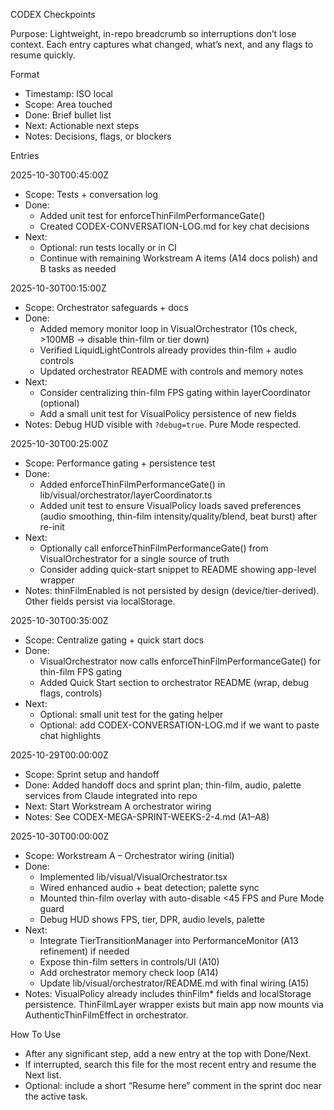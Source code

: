 CODEX Checkpoints

Purpose: Lightweight, in-repo breadcrumb so interruptions don’t lose context. Each entry captures what changed, what’s next, and any flags to resume quickly.

Format
- Timestamp: ISO local
- Scope: Area touched
- Done: Brief bullet list
- Next: Actionable next steps
- Notes: Decisions, flags, or blockers

Entries

2025-10-30T00:45:00Z
- Scope: Tests + conversation log
- Done:
  - Added unit test for enforceThinFilmPerformanceGate()
  - Created CODEX-CONVERSATION-LOG.md for key chat decisions
- Next:
  - Optional: run tests locally or in CI
  - Continue with remaining Workstream A items (A14 docs polish) and B tasks as needed

2025-10-30T00:15:00Z
- Scope: Orchestrator safeguards + docs
- Done:
  - Added memory monitor loop in VisualOrchestrator (10s check, >100MB → disable thin-film or tier down)
  - Verified LiquidLightControls already provides thin-film + audio controls
  - Updated orchestrator README with controls and memory notes
- Next:
  - Consider centralizing thin-film FPS gating within layerCoordinator (optional)
  - Add a small unit test for VisualPolicy persistence of new fields
- Notes: Debug HUD visible with `?debug=true`. Pure Mode respected.

2025-10-30T00:25:00Z
- Scope: Performance gating + persistence test
- Done:
  - Added enforceThinFilmPerformanceGate() in lib/visual/orchestrator/layerCoordinator.ts
  - Added unit test to ensure VisualPolicy loads saved preferences (audio smoothing, thin-film intensity/quality/blend, beat burst) after re-init
- Next:
  - Optionally call enforceThinFilmPerformanceGate() from VisualOrchestrator for a single source of truth
  - Consider adding quick-start snippet to README showing app-level wrapper
- Notes: thinFilmEnabled is not persisted by design (device/tier-derived). Other fields persist via localStorage.

2025-10-30T00:35:00Z
- Scope: Centralize gating + quick start docs
- Done:
  - VisualOrchestrator now calls enforceThinFilmPerformanceGate() for thin-film FPS gating
  - Added Quick Start section to orchestrator README (wrap, debug flags, controls)
- Next:
  - Optional: small unit test for the gating helper
  - Optional: add CODEX-CONVERSATION-LOG.md if we want to paste chat highlights

2025-10-29T00:00:00Z
- Scope: Sprint setup and handoff
- Done: Added handoff docs and sprint plan; thin-film, audio, palette services from Claude integrated into repo
- Next: Start Workstream A orchestrator wiring
- Notes: See CODEX-MEGA-SPRINT-WEEKS-2-4.md (A1–A8)

2025-10-30T00:00:00Z
- Scope: Workstream A – Orchestrator wiring (initial)
- Done:
  - Implemented lib/visual/VisualOrchestrator.tsx
  - Wired enhanced audio + beat detection; palette sync
  - Mounted thin-film overlay with auto-disable <45 FPS and Pure Mode guard
  - Debug HUD shows FPS, tier, DPR, audio levels, palette
- Next:
  - Integrate TierTransitionManager into PerformanceMonitor (A13 refinement) if needed
  - Expose thin-film setters in controls/UI (A10)
  - Add orchestrator memory check loop (A14)
  - Update lib/visual/orchestrator/README.md with final wiring (A15)
- Notes: VisualPolicy already includes thinFilm* fields and localStorage persistence. ThinFilmLayer wrapper exists but main app now mounts via AuthenticThinFilmEffect in orchestrator.

How To Use
- After any significant step, add a new entry at the top with Done/Next.
- If interrupted, search this file for the most recent entry and resume the Next list.
- Optional: include a short “Resume here” comment in the sprint doc near the active task.
